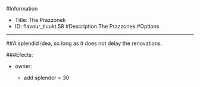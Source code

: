 #Information
 - Title: The Prazzonek
 - ID: flavour_tluukt.58
#Description
The Prazzonek
#Options

___
##A splendid idea, so long as it does not delay the renovations.

###Efects:<ul><li>owner:</li><ul><li>add splendor = 30</li></ul></ul>

